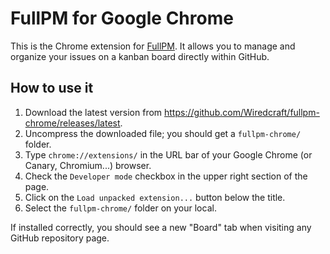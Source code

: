 # FullPM for Google Chrome

This is the Chrome extension for [FullPM](https://wiredcraft.com/fullpm). It allows you to manage and organize your issues on a kanban board directly within GitHub.

## How to use it

1. Download the latest version from https://github.com/Wiredcraft/fullpm-chrome/releases/latest.
1. Uncompress the downloaded file; you should get a `fullpm-chrome/` folder.
1. Type `chrome://extensions/` in the URL bar of your Google Chrome (or Canary, Chromium...) browser.
1. Check the `Developer mode` checkbox in the upper right section of the page.
1. Click on the `Load unpacked extension...` button below the title.
1. Select the `fullpm-chrome/` folder on your local.

If installed correctly, you should see a new "Board" tab when visiting any GitHub repository page.
